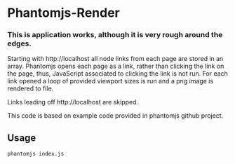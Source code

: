 # Phantomjs-Render

### This is application works, although it is very rough around the edges.

Starting with http://localhost all <a> node links from each page are stored in an array.  Phantomjs opens each page as a link, rather than clicking the link on the page, thus, JavaScript associated to clicking the link is not run.  For each link opened a loop of provided viewport sizes is run and a png image is rendered to file.

Links leading off http://localhost are skipped.

This code is based on example code provided in phantomjs github project.

## Usage

```
phantomjs index.js
```

